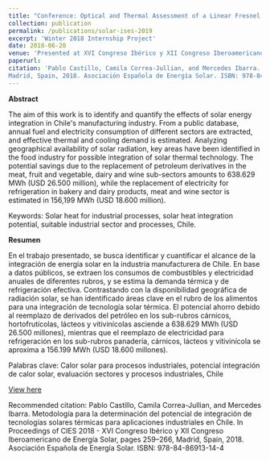 ```yaml
---
title: "Conference: Optical and Thermal Assessment of a Linear Fresnel Collector with Minichannel Absorber Tube for Medium Temperature Applications"
collection: publication
permalink: /publications/solar-ises-2019
excerpt: 'Winter 2018 Internship Project'
date: 2018-06-20
venue: 'Presented at XVI Congreso Ibérico y XII Congreso Iberoamericano de Energía Solar, 2018'
paperurl: 
citation: 'Pablo Castillo, Camila Correa-Jullian, and Mercedes Ibarra. Metodología para la determinación del potencial de integración de tecnologías solares térmicas para aplicaciones industriales en Chile. In Proceedings of CIES 2018 - XVI Congreso Ibérico y XII Congreso Iberoamericano de Energía Solar, pages 259–266,
Madrid, Spain, 2018. Asociación Española de Energía Solar. ISBN: 978-84-86913-14-4'
---
```

**Abstract**

The aim of this work is to identify and quantify the effects of solar energy integration in Chile's manufacturing industry. From a public database, annual fuel and electricity consumption of different sectors are extracted, and effective thermal and cooling demand is estimated. Analyzing geographical availability of solar radiation, key areas have been identified in the food industry for possible integration of solar thermal technology. The potential savings due to the replacement of petroleum derivatives in the meat, fruit and vegetable, dairy and wine sub-sectors amounts to 638.629 MWh (USD 26.500 million), while the replacement of electricity for refrigeration in bakery and dairy products, meat and wine sector is estimated in 156,199 MWh (USD 18.600 million).

Keywords: Solar heat for industrial processes, solar heat integration potential, suitable industrial sector and processes, Chile.

**Resumen**

En el trabajo presentado, se busca identificar y cuantificar el alcance de la integración de energía solar en la industria manufacturera de Chile. En base a datos públicos, se extraen los consumos de combustibles y electricidad anuales de diferentes rubros, y se estima la demanda térmica y de refrigeración efectiva. Contrastando con la disponibilidad geográfica de radiación solar, se han identificado áreas clave en el rubro de los alimentos para una integración de tecnología solar térmica. El potencial ahorro debido al reemplazo de derivados del petróleo en los sub-rubros cárnicos, hortofrutícolas, lácteos y vitivinícolas asciende a 638.629 MWh (USD 26.500 millones), mientras que el reemplazo de electricidad para refrigeración en los sub-rubros panadería, cárnicos, lácteos y vitivinícola se aproxima a 156.199 MWh (USD 18.600 millones). 

Palabras clave: Calor solar para procesos industriales, potencial integración de calor solar, evaluación sectores y procesos industriales, Chile

[View here](https://github.com/CamCorreaJullian/CamCorreaJullian.github.io/files/8911760/Libro.de.actas.CIES2018-261-268_paper.pdf)

Recommended citation: Pablo Castillo, Camila Correa-Jullian, and Mercedes Ibarra. Metodología para la determinación del potencial de integración de tecnologías solares térmicas para aplicaciones industriales en Chile. In Proceedings of CIES 2018 - XVI Congreso Ibérico y XII Congreso Iberoamericano de Energía Solar, pages 259–266,
Madrid, Spain, 2018. Asociación Española de Energía Solar. ISBN: 978-84-86913-14-4




